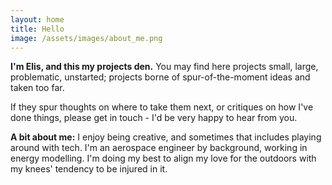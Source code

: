 ```yaml
---
layout: home
title: Hello
image: /assets/images/about_me.png
---
```


**I'm Elis, and this my projects den.** You may find here projects small, large, problematic, unstarted; projects borne of spur-of-the-moment ideas and taken too far.

If they spur thoughts on where to take them next, or critiques on how I've done things, please get in touch - I'd be very happy to hear from you.

**A bit about me:** I enjoy being creative, and sometimes that includes playing around with tech. I'm an aerospace engineer by background, working in energy modelling. I'm doing my best to align my love for the outdoors with my knees' tendency to be injured in it.
